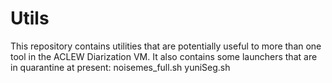 # Utils
This repository contains utilities that are potentially useful to more than one tool in the ACLEW Diarization VM. It also contains some launchers that are in quarantine at present:
noisemes_full.sh
yuniSeg.sh
